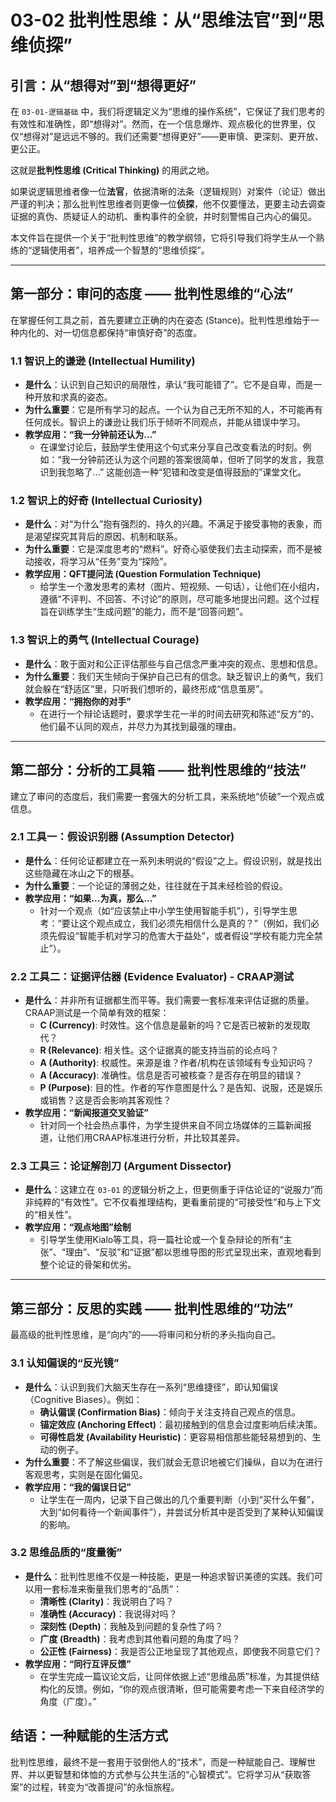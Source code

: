 # 03-02 批判性思维：从“思维法官”到“思维侦探”

## 引言：从“想得对”到“想得更好”

在 `03-01-逻辑基础` 中，我们将逻辑定义为“思维的操作系统”，它保证了我们思考的有效性和准确性，即“想得对”。然而，在一个信息爆炸、观点极化的世界里，仅仅“想得对”是远远不够的。我们还需要“想得更好”——更审慎、更深刻、更开放、更公正。

这就是**批判性思维 (Critical Thinking)** 的用武之地。

如果说逻辑思维者像一位**法官**，依据清晰的法条（逻辑规则）对案件（论证）做出严谨的判决；那么批判性思维者则更像一位**侦探**，他不仅要懂法，更要主动去调查证据的真伪、质疑证人的动机、重构事件的全貌，并时刻警惕自己内心的偏见。

本文件旨在提供一个关于“批判性思维”的教学纲领，它将引导我们将学生从一个熟练的“逻辑使用者”，培养成一个智慧的“思维侦探”。

---

## 第一部分：审问的态度 —— 批判性思维的“心法”

在掌握任何工具之前，首先要建立正确的内在姿态 (Stance)。批判性思维始于一种内化的、对一切信息都保持“审慎好奇”的态度。

### 1.1 智识上的谦逊 (Intellectual Humility)

- **是什么**：认识到自己知识的局限性，承认“我可能错了”。它不是自卑，而是一种开放和求真的姿态。
- **为什么重要**：它是所有学习的起点。一个认为自己无所不知的人，不可能再有任何成长。智识上的谦逊让我们乐于倾听不同观点，并能从错误中学习。
- **教学应用：“我一分钟前还认为...”**
  - 在课堂讨论后，鼓励学生使用这个句式来分享自己改变看法的时刻。例如：“我一分钟前还认为这个问题的答案很简单，但听了同学的发言，我意识到我忽略了...” 这能创造一种“犯错和改变是值得鼓励的”课堂文化。

### 1.2 智识上的好奇 (Intellectual Curiosity)

- **是什么**：对“为什么”抱有强烈的、持久的兴趣。不满足于接受事物的表象，而是渴望探究其背后的原因、机制和联系。
- **为什么重要**：它是深度思考的“燃料”。好奇心驱使我们去主动探索，而不是被动接收，将学习从“任务”变为“探险”。
- **教学应用：QFT提问法 (Question Formulation Technique)**
  - 给学生一个激发思考的素材（图片、短视频、一句话），让他们在小组内，遵循“不评判、不回答、不讨论”的原则，尽可能多地提出问题。这个过程旨在训练学生“生成问题”的能力，而不是“回答问题”。

### 1.3 智识上的勇气 (Intellectual Courage)

- **是什么**：敢于面对和公正评估那些与自己信念严重冲突的观点、思想和信息。
- **为什么重要**：我们天生倾向于保护自己已有的信念。缺乏智识上的勇气，我们就会躲在“舒适区”里，只听我们想听的，最终形成“信息茧房”。
- **教学应用：“拥抱你的对手”**
  - 在进行一个辩论话题时，要求学生花一半的时间去研究和陈述“反方”的、他们最不认同的观点，并尽力为其找到最强的理由。

---

## 第二部分：分析的工具箱 —— 批判性思维的“技法”

建立了审问的态度后，我们需要一套强大的分析工具，来系统地“侦破”一个观点或信息。

### 2.1 工具一：假设识别器 (Assumption Detector)

- **是什么**：任何论证都建立在一系列未明说的“假设”之上。假设识别，就是找出这些隐藏在冰山之下的根基。
- **为什么重要**：一个论证的薄弱之处，往往就在于其未经检验的假设。
- **教学应用：“如果...为真，那么...”**
  - 针对一个观点（如“应该禁止中小学生使用智能手机”），引导学生思考：“要让这个观点成立，我们必须先相信什么是真的？”（例如，我们必须先假设“智能手机对学习的危害大于益处”，或者假设“学校有能力完全禁止”）。

### 2.2 工具二：证据评估器 (Evidence Evaluator) - CRAAP测试

- **是什么**：并非所有证据都生而平等。我们需要一套标准来评估证据的质量。CRAAP测试是一个简单有效的框架：
  - **C (Currency)**: 时效性。这个信息是最新的吗？它是否已被新的发现取代？
  - **R (Relevance)**: 相关性。这个证据真的能支持当前的论点吗？
  - **A (Authority)**: 权威性。来源是谁？作者/机构在该领域有专业知识吗？
  - **A (Accuracy)**: 准确性。信息是否可被核查？是否存在明显的错误？
  - **P (Purpose)**: 目的性。作者的写作意图是什么？是告知、说服，还是娱乐或销售？这是否会影响其客观性？
- **教学应用：“新闻报道交叉验证”**
  - 针对同一个社会热点事件，为学生提供来自不同立场媒体的三篇新闻报道，让他们用CRAAP标准进行分析，并比较其差异。

### 2.3 工具三：论证解剖刀 (Argument Dissector)

- **是什么**：这建立在 `03-01` 的逻辑分析之上，但更侧重于评估论证的“说服力”而非纯粹的“有效性”。它不仅看推理结构，更看重前提的“可接受性”和与上下文的“相关性”。
- **教学应用：“观点地图”绘制**
  - 引导学生使用Kialo等工具，将一篇社论或一个复杂辩论的所有“主张”、“理由”、“反驳”和“证据”都以思维导图的形式呈现出来，直观地看到整个论证的骨架和优劣。

---

## 第三部分：反思的实践 —— 批判性思维的“功法”

最高级的批判性思维，是“向内”的——将审问和分析的矛头指向自己。

### 3.1 认知偏误的“反光镜”

- **是什么**：认识到我们大脑天生存在一系列“思维捷径”，即认知偏误（Cognitive Biases）。例如：
  - **确认偏误 (Confirmation Bias)**：倾向于关注支持自己观点的信息。
  - **锚定效应 (Anchoring Effect)**：最初接触到的信息会过度影响后续决策。
  - **可得性启发 (Availability Heuristic)**：更容易相信那些能轻易想到的、生动的例子。
- **为什么重要**：不了解这些偏误，我们就会无意识地被它们操纵，自以为在进行客观思考，实则是在固化偏见。
- **教学应用：“我的偏误日记”**
  - 让学生在一周内，记录下自己做出的几个重要判断（小到“买什么午餐”，大到“如何看待一个新闻事件”），并尝试分析其中是否受到了某种认知偏误的影响。

### 3.2 思维品质的“度量衡”

- **是什么**：批判性思维不仅是一种技能，更是一种追求智识美德的实践。我们可以用一套标准来衡量我们思考的“品质”：
  - **清晰性 (Clarity)**：我说明白了吗？
  - **准确性 (Accuracy)**：我说得对吗？
  - **深刻性 (Depth)**：我触及到问题的复杂性了吗？
  - **广度 (Breadth)**：我考虑到其他看问题的角度了吗？
  - **公正性 (Fairness)**：我是否公正地呈现了其他观点，即使我不同意它们？
- **教学应用：“同行互评反馈”**
  - 在学生完成一篇议论文后，让同伴依据上述“思维品质”标准，为其提供结构化的反馈。例如，“你的观点很清晰，但可能需要考虑一下来自经济学的角度（广度）。”

## 结语：一种赋能的生活方式

批判性思维，最终不是一套用于驳倒他人的“技术”，而是一种赋能自己、理解世界、并以更智慧和体恤的方式参与公共生活的“心智模式”。它将学习从“获取答案”的过程，转变为“改善提问”的永恒旅程。
